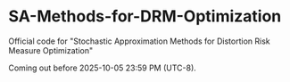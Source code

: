 # SA-Methods-for-DRM-Optimization
Official code for "Stochastic Approximation Methods for Distortion Risk Measure Optimization"

Coming out before 2025-10-05 23:59 PM (UTC-8).
